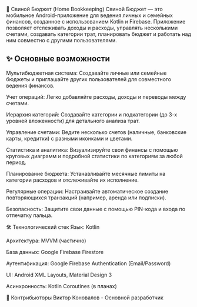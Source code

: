🐷 Свиной Бюджет (Home Bookkeeping)
Свиной Бюджет — это мобильное Android-приложение для ведения личных и семейных финансов, созданное с использованием Kotlin и Firebase. Приложение позволяет отслеживать доходы и расходы, управлять несколькими счетами, создавать категории трат, планировать бюджет и работать над ним совместно с другими пользователями.

## ✨ Основные возможности

Мультибюджетная система: Создавайте личные или семейные бюджеты и приглашайте других пользователей для совместного ведения финансов.

Учет операций: Легко добавляйте расходы, доходы и переводы между счетами.

Иерархия категорий: Создавайте категории и подкатегории (до 3-х уровней вложенности) для детального анализа трат.

Управление счетами: Ведите несколько счетов (наличные, банковские карты, кредитки) с разными иконками и цветами.

Статистика и аналитика: Визуализируйте свои финансы с помощью круговых диаграмм и подробной статистики по категориям за любой период.

Планирование бюджета: Устанавливайте месячные лимиты на категории расходов и отслеживайте их исполнение.

Регулярные операции: Настраивайте автоматическое создание повторяющихся транзакций (например, аренда или подписки).

Безопасность: Защитите свои данные с помощью PIN-кода и входа по отпечатку пальца.

🛠️ Технологический стек
Язык: Kotlin

Архитектура: MVVM (частично)

База данных: Google Firebase Firestore

Аутентификация: Google Firebase Authentication (Email/Password)

UI: Android XML Layouts, Material Design 3

Асинхронность: Kotlin Coroutines (в планах)



🤝 Контрибьюторы
Виктор Коновалов - Основной разработчик
